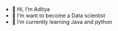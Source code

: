 - 👋 Hi, I’m Aditya
- 👀 I’m want to become a Data scientist
- 🌱 I’m currently learning Java and python
